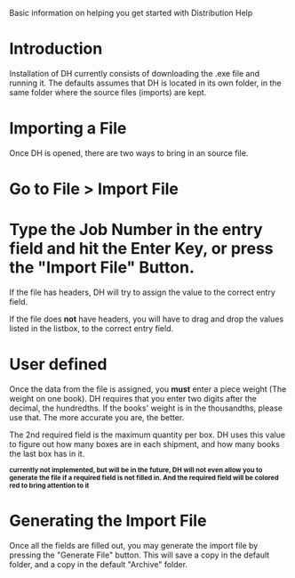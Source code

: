 Basic information on helping you get started with Distribution Help

# Introduction #
Installation of DH currently consists of downloading the .exe file and running it. The defaults assumes that DH is located in its own folder, in the same folder where the source files (imports) are kept.

# Importing a File #
Once DH is opened, there are two ways to bring in an source file.
# Go to File > Import File
# Type the Job Number in the entry field and hit the Enter Key, or press the "Import File" Button.

If the file has headers, DH will try to assign the value to the correct entry field.

If the file does **not** have headers, you will have to drag and drop the values listed in the listbox, to the correct entry field.

# User defined #
Once the data from the file is assigned, you **must** enter a piece weight (The weight on one book). DH requires that you enter two digits after the decimal, the hundredths. If the books' weight is in the thousandths, please use that. The more accurate you are, the better.

The 2nd required field is the maximum quantity per box. DH uses this value to figure out how many boxes are in each shipment, and how many books the last box has in it.

**<sup>currently not implemented, but will be in the future, DH will not even allow you to generate the file if a required field is not filled in. And the required field will be colored red to bring attention to it</sup>**

# Generating the Import File #
Once all the fields are filled out, you may generate the import file by pressing the "Generate File" button. This will save a copy in the default folder, and a copy in the default "Archive" folder.


